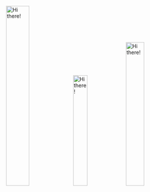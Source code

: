 <img src="https://media.giphy.com/media/nvECTxhPv3kmttXuX3/giphy.gif" alt="Hi there!" width="35.457%" ></img>
<img src="https://media.giphy.com/media/3VqwybeUzEYaFwvC6J/giphy.gif" alt="Hi there!" width="27.815%" ></img>
<img src="https://media.giphy.com/media/cvcthZ5g7cMPfEraDT/giphy.gif" alt="Hi there!" width="31.68%" ></img>
